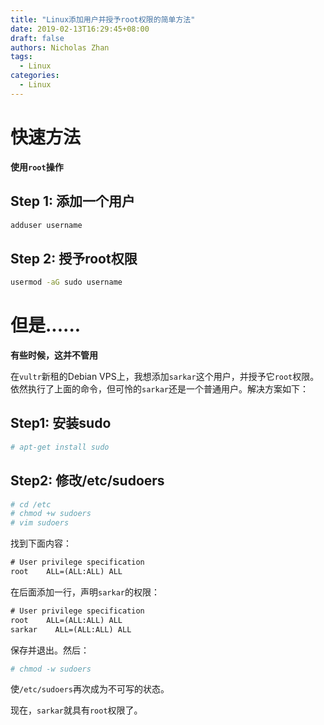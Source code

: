 ```yaml
---
title: "Linux添加用户并授予root权限的简单方法"
date: 2019-02-13T16:29:45+08:00
draft: false
authors: Nicholas Zhan
tags:
  - Linux
categories:
  - Linux
---
```


# 快速方法

**使用`root`操作**

## Step 1: 添加一个用户

```bash
adduser username
```

## Step 2: 授予root权限

```bash
usermod -aG sudo username
```

# 但是......

**有些时候，这并不管用**

在`vultr`新租的Debian VPS上，我想添加`sarkar`这个用户，并授予它`root`权限。依然执行了上面的命令，但可怜的`sarkar`还是一个普通用户。解决方案如下：

## Step1: 安装sudo

```bash
# apt-get install sudo
```

## Step2: 修改/etc/sudoers

```bash
# cd /etc
# chmod +w sudoers
# vim sudoers
```

找到下面内容：

```txt
# User privilege specification
root	ALL=(ALL:ALL) ALL
```

在后面添加一行，声明`sarkar`的权限：

```txt
# User privilege specification
root	ALL=(ALL:ALL) ALL
sarkar    ALL=(ALL:ALL) ALL
```



保存并退出。然后：

```bash
# chmod -w sudoers
```

使`/etc/sudoers`再次成为不可写的状态。

现在，`sarkar`就具有`root`权限了。
